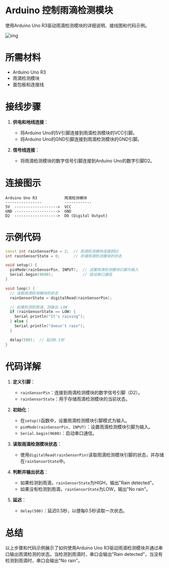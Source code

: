 # Arduino 控制雨滴检测模块

使用Arduino Uno R3驱动雨滴检测模块的详细说明、接线图和代码示例。

![img](https://img2023.cnblogs.com/blog/775550/202407/775550-20240705112734260-1306074251.png)

# 所需材料
- Arduino Uno R3
- 雨滴检测模块
- 面包板和连接线

# 接线步骤
1. **供电和地线连接**：
   - 将Arduino Uno的5V引脚连接到雨滴检测模块的VCC引脚。
   - 将Arduino Uno的GND引脚连接到雨滴检测模块的GND引脚。

2. **信号线连接**：
   - 将雨滴检测模块的数字信号引脚连接到Arduino Uno的数字引脚D2。

# 连接图示

```plaintext
Arduino Uno R3            雨滴检测模块
----------------          ------------
5V  ------------------->  VCC
GND ------------------->  GND
D2  ------------------->  DO (Digital Output)
```

# 示例代码
```cpp
const int rainSensorPin = 2;  // 雨滴检测模块连接到D2
int rainSensorState = 0;      // 存储雨滴检测模块的状态

void setup() {
  pinMode(rainSensorPin, INPUT);  // 设置雨滴检测模块引脚为输入
  Serial.begin(9600);             // 启动串口通信
}

void loop() {
  // 读取雨滴检测模块的状态
  rainSensorState = digitalRead(rainSensorPin);

  // 如果检测到雨滴，则输出 LOW
  if (rainSensorState == LOW) {
    Serial.println("It's raining");
  } else {
    Serial.println("doesn't rain");
  }

  delay(500);  // 延迟0.5秒
}
```

# 代码详解
1. **定义引脚**：
   - `rainSensorPin`：连接到雨滴检测模块的数字信号引脚（D2）。
   - `rainSensorState`：用于存储雨滴检测模块的当前状态。

2. **初始化**：
   - 在`setup()`函数中，设置雨滴检测模块引脚模式为输入。
   - `pinMode(rainSensorPin, INPUT)`：设置雨滴检测模块引脚为输入。
   - `Serial.begin(9600)`：启动串口通信。

3. **读取雨滴检测模块状态**：
   - 使用`digitalRead(rainSensorPin)`读取雨滴检测模块引脚的状态，并存储在`rainSensorState`中。

4. **判断并输出状态**：
   - 如果检测到雨滴，`rainSensorState`为HIGH，输出"Rain detected"。
   - 如果没有检测到雨滴，`rainSensorState`为LOW，输出"No rain"。

5. **延迟**：
   - `delay(500)`：延迟0.5秒，以便每0.5秒读取一次状态。

# 总结
以上步骤和代码示例展示了如何使用Arduino Uno R3驱动雨滴检测模块并通过串口输出雨滴检测的状态。当检测到雨滴时，串口会输出"Rain detected"，当没有检测到雨滴时，串口会输出"No rain"。